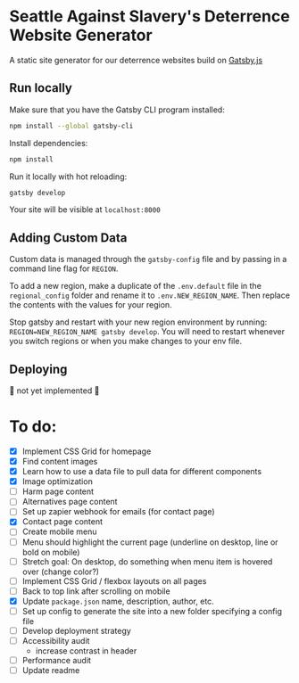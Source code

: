 # Seattle Against Slavery's Deterrence Website Generator
A static site generator for our deterrence websites build on [Gatsby.js](https://www.gatsbyjs.org)

## Run locally

Make sure that you have the Gatsby CLI program installed:
```sh
npm install --global gatsby-cli
```

Install dependencies:
```sh
npm install
```

Run it locally with hot reloading:
```sh
gatsby develop
```

Your site will be visible at `localhost:8000`

## Adding Custom Data
Custom data is managed through the `gatsby-config` file and by passing in a command line flag for `REGION`. 

To add a new region, make a duplicate of the `.env.default` file in the `regional_config` folder and rename it to `.env.NEW_REGION_NAME`. Then replace the contents with the values for your region. 

Stop gatsby and restart with your new region environment by running: `REGION=NEW_REGION_NAME gatsby develop`. You will need to restart whenever you switch regions or when you make changes to your env file.

## Deploying
:rotating_light: not yet implemented :rotating_light:


# To do:
- [x] Implement CSS Grid for homepage
- [x] Find content images
- [x] Learn how to use a data file to pull data for different components
- [x] Image optimization
- [ ] Harm page content 
- [ ] Alternatives page content 
- [ ] Set up zapier webhook for emails (for contact page)
- [X] Contact page content
- [ ] Create mobile menu
- [ ] Menu should highlight the current page (underline on desktop, line or bold on mobile)
- [ ] Stretch goal: On desktop, do something when menu item is hovered over (change color?)
- [ ] Implement CSS Grid / flexbox layouts on all pages
- [ ] Back to top link after scrolling on mobile
- [x] Update `package.json` name, description, author, etc.
- [ ] Set up config to generate the site into a new folder specifying a config file
- [ ] Develop deployment strategy
- [ ] Accessibility audit
  * increase contrast in header
- [ ] Performance audit
- [ ] Update readme
